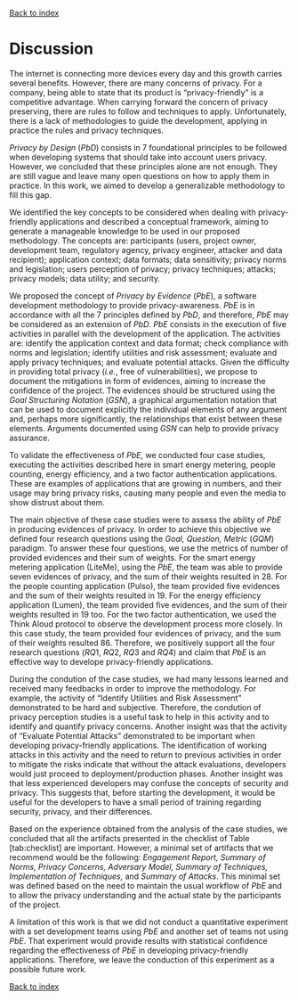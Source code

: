 [Back to index](https://pedroysb.github.io/Privacy-by-Evidence)

# Discussion

<p>The internet is connecting more devices every day and this growth carries several benefits. However, there are many concerns of privacy. For a company, being able to state that its product is “privacy-friendly” is a competitive advantage. When carrying forward the concern of privacy preserving, there are rules to follow and techniques to apply. Unfortunately, there is a lack of methodologies to guide the development, applying in practice the rules and privacy techniques.</p>
<p><em>Privacy by Design</em> (<em>PbD</em>) consists in 7 foundational principles to be followed when developing systems that should take into account users privacy. However, we concluded that these principles alone are not enough. They are still vague and leave many open questions on how to apply them in practice. In this work, we aimed to develop a generalizable methodology to fill this gap.</p>
<p>We identified the key concepts to be considered when dealing with privacy-friendly applications and described a conceptual framework, aiming to generate a manageable knowledge to be used in our proposed methodology. The concepts are: participants (users, project owner, development team, regulatory agency, privacy engineer, attacker and data recipient); application context; data formats; data sensitivity; privacy norms and legislation; users perception of privacy; privacy techniques; attacks; privacy models; data utility; and security.</p>
<p>We proposed the concept of <em>Privacy by Evidence</em> (<em>PbE</em>), a software development methodology to provide privacy-awareness. <em>PbE</em> is in accordance with all the 7 principles defined by <em>PbD</em>, and therefore, <em>PbE</em> may be considered as an extension of <em>PbD</em>. <em>PbE</em> consists in the execution of five activities in parallel with the development of the application. The activities are: identify the application context and data format; check compliance with norms and legislation; identify utilities and risk assessment; evaluate and apply privacy techniques; and evaluate potential attacks. Given the difficulty in providing total privacy (<em>i.e.</em>, free of vulnerabilities), we propose to document the mitigations in form of evidences, aiming to increase the confidence of the project. The evidences should be structured using the <em>Goal Structuring Notation</em> (<em>GSN</em>), a graphical argumentation notation that can be used to document explicitly the individual elements of any argument and, perhaps more significantly, the relationships that exist between these elements. Arguments documented using <em>GSN</em> can help to provide privacy assurance.</p>
<p>To validate the effectiveness of <em>PbE</em>, we conducted four case studies, executing the activities described here in smart energy metering, people counting, energy efficiency, and a two factor authentication applications. These are examples of applications that are growing in numbers, and their usage may bring privacy risks, causing many people and even the media to show distrust about them.</p>
<p>The main objective of these case studies were to assess the ability of <em>PbE</em> in producing evidences of privacy. In order to achieve this objective we defined four research questions using the <em>Goal, Question, Metric</em> (<em>GQM</em>) paradigm. To answer these four questions, we use the metrics of number of provided evidences and their sum of weights. For the smart energy metering application (LiteMe), using the <em>PbE</em>, the team was able to provide seven evidences of privacy, and the sum of their weights resulted in 28. For the people counting application (Pulso), the team provided five evidences and the sum of their weights resulted in 19. For the energy efficiency application (Lumen), the team provided five evidences, and the sum of their weights resulted in 19 too. For the two factor authentication, we used the Think Aloud protocol to observe the development process more closely. In this case study, the team provided four evidences of privacy, and the sum of their weights resulted 86. Therefore, we positively support all the four research questions (<span class="math inline"><em>R</em><em>Q</em>1</span>, <span class="math inline"><em>R</em><em>Q</em>2</span>, <span class="math inline"><em>R</em><em>Q</em>3</span> and <span class="math inline"><em>R</em><em>Q</em>4</span>) and claim that <em>PbE</em> is an effective way to develope privacy-friendly applications.</p>
<p>During the condution of the case studies, we had many lessons learned and received many feedbacks in order to improve the methodology. For example, the activity of “Identify Utilities and Risk Assessment” demonstrated to be hard and subjective. Therefore, the condution of privacy perception studies is a useful task to help in this activity and to identify and quantify privacy concerns. Another insight was that the activity of “Evaluate Potential Attacks” demonstrated to be important when developing privacy-friendly applications. The identification of working attacks in this activity and the need to return to previous activities in order to mitigate the risks indicate that without the attack evaluations, developers would just proceed to deployment/production phases. Another insight was that less experienced developers may confuse the concepts of security and privacy. This suggests that, before starting the development, it would be useful for the developers to have a small period of training regarding security, privacy, and their differences.</p>
<p>Based on the experience obtained from the analysis of the case studies, we concluded that all the artifacts presented in the checklist of Table [tab:checklist] are important. However, a minimal set of artifacts that we recommend would be the following: <em>Engagement Report, Summary of Norms, Privacy Concerns, Adversary Model, Summary of Techniques, Implementation of Techniques,</em> and <em>Summary of Attacks</em>. This minimal set was defined based on the need to maintain the usual workflow of <em>PbE</em> and to allow the privacy understanding and the actual state by the participants of the project.</p>
<p>A limitation of this work is that we did not conduct a quantitative experiment with a set development teams using <em>PbE</em> and another set of teams not using <em>PbE</em>. That experiment would provide results with statistical confidence regarding the effectiveness of <em>PbE</em> in developing privacy-friendly applications. Therefore, we leave the conduction of this experiment as a possible future work.</p>

[Back to index](https://pedroysb.github.io/Privacy-by-Evidence)
